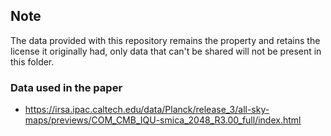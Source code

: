 ## Note
The data provided with this repository remains the property and retains the license it 
originally had, only data that can't be shared will not be present in this folder.

### Data used in the paper
- https://irsa.ipac.caltech.edu/data/Planck/release_3/all-sky-maps/previews/COM_CMB_IQU-smica_2048_R3.00_full/index.html
